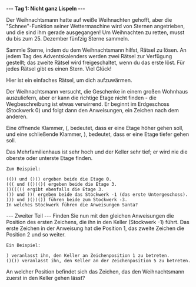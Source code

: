 **--- Tag 1: Nicht ganz Lispeln ---**

Der Weihnachtsmann hatte auf weiße Weihnachten gehofft, aber die "Schnee"-Funktion seiner Wettermaschine wird von
Sternen angetrieben, und die sind ihm gerade ausgegangen! Um Weihnachten zu retten, musst du bis zum 25. Dezember
fünfzig Sterne sammeln.

Sammle Sterne, indem du dem Weihnachtsmann hilfst, Rätsel zu lösen. An jedem Tag des Adventskalenders werden zwei Rätsel
zur Verfügung gestellt; das zweite Rätsel wird freigeschaltet, wenn du das erste löst. Für jedes Rätsel gibt es einen
Stern. Viel Glück!

Hier ist ein einfaches Rätsel, um dich aufzuwärmen.

Der Weihnachtsmann versucht, die Geschenke in einem großen Wohnhaus auszuliefern, aber er kann die richtige Etage nicht
finden - die Wegbeschreibung ist etwas verwirrend. Er beginnt im Erdgeschoss (Stockwerk 0) und folgt dann den
Anweisungen, ein Zeichen nach dem anderen.

Eine öffnende Klammer, (, bedeutet, dass er eine Etage höher gehen soll, und eine schließende Klammer, ), bedeutet,
dass er eine Etage tiefer gehen soll.

Das Mehrfamilienhaus ist sehr hoch und der Keller sehr tief; er wird nie die oberste oder unterste Etage finden.
```
Zum Beispiel:

(()) und ()() ergeben beide die Etage 0.
((( und (()(()( ergeben beide die Etage 3.
))((((( ergibt ebenfalls die Etage 3.
()) und ))( ergeben beide das Stockwerk -1 (das erste Untergeschoss).
))) und )())()) führen beide zum Stockwerk -3.
In welches Stockwerk führen die Anweisungen Santa?
```

--- Zweiter Teil ---
Finden Sie nun mit den gleichen Anweisungen die Position des ersten Zeichens, die ihn in den Keller (Stockwerk -1)
führt. Das erste Zeichen in der Anweisung hat die Position 1, das zweite Zeichen die Position 2 und so weiter.
```
Ein Beispiel:

) veranlasst ihn, den Keller an Zeichenposition 1 zu betreten.
()()) veranlasst ihn, den Keller an der Zeichenposition 5 zu betreten.
```

An welcher Position befindet sich das Zeichen, das den Weihnachtsmann zuerst in den Keller gehen lässt?
